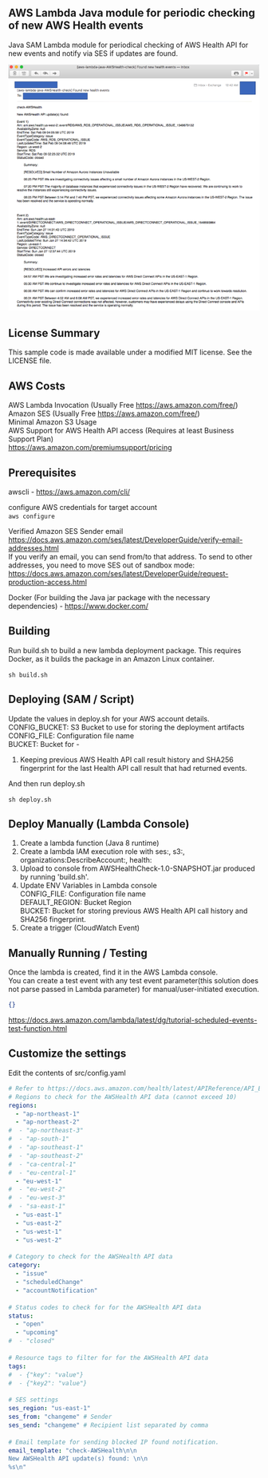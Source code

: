 ## AWS Lambda Java module for periodic checking of new AWS Health events

Java SAM Lambda module for periodical checking of AWS Health API for new events and notify via SES if updates are found.

![screenshot](Dashboard.png)

## License Summary

This sample code is made available under a modified MIT license. See the LICENSE file.

## AWS Costs
AWS Lambda Invocation (Usually Free https://aws.amazon.com/free/)  
Amazon SES (Usually Free https://aws.amazon.com/free/)  
Minimal Amazon S3 Usage  
AWS Support for AWS Health API access (Requires at least Business Support Plan)  
https://aws.amazon.com/premiumsupport/pricing

## Prerequisites
awscli - https://aws.amazon.com/cli/  

configure AWS credentials for target account  
`aws configure` 

Verified Amazon SES Sender email  
https://docs.aws.amazon.com/ses/latest/DeveloperGuide/verify-email-addresses.html  
If you verify an email, you can send from/to that address.
To send to other addresses, you need to move SES out of sandbox mode:  
https://docs.aws.amazon.com/ses/latest/DeveloperGuide/request-production-access.html  
 
Docker (For building the Java jar package with the necessary dependencies) - https://www.docker.com/

## Building
Run build.sh to build a new lambda deployment package.
This requires Docker, as it builds the package in an Amazon Linux container.

`sh build.sh`

## Deploying (SAM / Script)
Update the values in deploy.sh for your AWS account details.  
CONFIG_BUCKET: S3 Bucket to use for storing the deployment artifacts
CONFIG_FILE: Configuration file name  
BUCKET: Bucket for -  
 1. Keeping previous AWS Health API call result history and SHA256 fingerprint 
 for the last Health API call result that had returned events.

And then run deploy.sh

`sh deploy.sh`

## Deploy Manually (Lambda Console)
1. Create a lambda function (Java 8 runtime)
2. Create a lambda IAM execution role with ses:, s3:, organizations:DescribeAccount:, health:
3. Upload to console from AWSHealthCheck-1.0-SNAPSHOT.jar produced by running 'build.sh'.
4. Update ENV Variables in Lambda console  
   CONFIG_FILE: Configuration file name  
   DEFAULT_REGION: Bucket Region  
   BUCKET: Bucket for storing previous AWS Health API call history and SHA256 fingerprint.
5. Create a trigger (CloudWatch Event)

## Manually Running / Testing
Once the lambda is created, find it in the AWS Lambda console.\
You can create a test event with any test event parameter(this solution does not parse passed in Lambda parameter) 
for manual/user-initiated execution.
```json
{}
```

https://docs.aws.amazon.com/lambda/latest/dg/tutorial-scheduled-events-test-function.html

## Customize the settings
Edit the contents of src/config.yaml

```yaml
# Refer to https://docs.aws.amazon.com/health/latest/APIReference/API_EventFilter.html for limitations of filter
# Regions to check for the AWSHealth API data (cannot exceed 10)
regions:
  - "ap-northeast-1"
  - "ap-northeast-2"
#  - "ap-northeast-3"
#  - "ap-south-1"
#  - "ap-southeast-1"
#  - "ap-southeast-2"
#  - "ca-central-1"
#  - "eu-central-1"
  - "eu-west-1"
#  - "eu-west-2"
#  - "eu-west-3"
#  - "sa-east-1"
  - "us-east-1"
  - "us-east-2"
  - "us-west-1"
  - "us-west-2"

# Category to check for the AWSHealth API data
category:
  - "issue"
  - "scheduledChange"
  - "accountNotification"

# Status codes to check for for the AWSHealth API data
status:
  - "open"
  - "upcoming"
#  - "closed"

# Resource tags to filter for for the AWSHealth API data
tags:
#  - {"key": "value"}
#  - {"key2": "value"}

# SES settings
ses_region: "us-east-1"
ses_from: "changeme" # Sender
ses_send: "changeme" # Recipient list separated by comma

# Email template for sending blocked IP found notification.
email_template: "check-AWSHealth\n\n
New AWSHealth API update(s) found: \n\n
%s\n"
```
